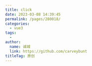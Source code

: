 ```yaml
---
title: click
date: 2023-03-08 14:39:45
permalink: /pages/280018/
categories:
  - vue3
tags:
  - 
author: 
  name: 诚城
  link: https://github.com/carveybunt
titleTag: 原创
---
```

